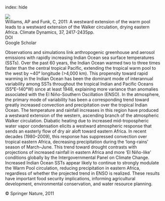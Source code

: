 index: hide

<div class="Citation">
    <div class="Citation-thumb CitationThumb-linked"  data-href="https://doi.org/10.1007/s00382-010-0984-y">
      <img src="https://static.claimspace.cloud/climate-study-static/refs/thumbs/14/Williams_and_Funk_2011-thumb.png" />
    </div>

  <div class="Citation-body">
    <div class="Citation-text">Williams, AP and Funk, C, 2011: A westward extension of the warm pool leads to a westward extension of the Walker circulation, drying eastern Africa. <span class="Article-journal">Climate Dynamics, </span><span class="Article-volume">37, </span>2417-2435pp.</div>
    <div class="Citation-links">
      <div class="CitationLink" data-href="https://doi.org/10.1007/s00382-010-0984-y">
        <div class="CitationLink-icon CitationLink-Doi"></div>
        <div class="CitationLink-text">DOI</div>
      </div>
      <div class="CitationLink" data-href="https://scholar.google.com/scholar?q=10.1007/s00382-010-0984-y">
        <div class="CitationLink-icon CitationLink-Scholar"></div>
        <div class="CitationLink-text">Google Scholar</div>
      </div>
    </div>
  </div>
</div>

Observations and simulations link anthropogenic greenhouse and aerosol emissions with rapidly increasing Indian Ocean sea surface temperatures (SSTs). Over the past 60 years, the Indian Ocean warmed two to three times faster than the central tropical Pacific, extending the tropical warm pool to the west by ~40° longitude (>4,000 km). This propensity toward rapid warming in the Indian Ocean has been the dominant mode of interannual variability among SSTs throughout the tropical Indian and Pacific Oceans (55°E–140°W) since at least 1948, explaining more variance than anomalies associated with the El Niño-Southern Oscillation (ENSO). In the atmosphere, the primary mode of variability has been a corresponding trend toward greatly increased convection and precipitation over the tropical Indian Ocean. The temperature and rainfall increases in this region have produced a westward extension of the western, ascending branch of the atmospheric Walker circulation. Diabatic heating due to increased mid-tropospheric water vapor condensation elicits a westward atmospheric response that sends an easterly flow of dry air aloft toward eastern Africa. In recent decades (1980–2009), this response has suppressed convection over tropical eastern Africa, decreasing precipitation during the ‘long-rains’ season of March–June. This trend toward drought contrasts with projections of increased rainfall in eastern Africa and more ‘El Niño-like’ conditions globally by the Intergovernmental Panel on Climate Change. Increased Indian Ocean SSTs appear likely to continue to strongly modulate the Warm Pool circulation, reducing precipitation in eastern Africa, regardless of whether the projected trend in ENSO is realized. These results have important food security implications, informing agricultural development, environmental conservation, and water resource planning.

<div class="Citation-copy">
&copy; Springer Nature, 2011
</div>